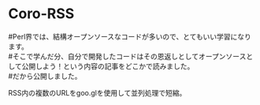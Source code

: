 Coro-RSS
========

#Perl界では、結構オープンソースなコードが多いので、とてもいい学習になります。  
#そこで学んだ分、自分で開発したコードはその恩返しとしてオープンソースとして公開しよう！という内容の記事をどこかで読みました。  
#だから公開しました。  
  
RSS内の複数のURLをgoo.glを使用して並列処理で短縮。
